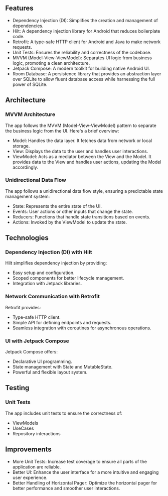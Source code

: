 ## Features

+ Dependency Injection (DI): Simplifies the creation and management of dependencies.
+ Hilt: A dependency injection library for Android that reduces boilerplate code.
+ Retrofit: A type-safe HTTP client for Android and Java to make network requests.
+ Unit Tests: Ensures the reliability and correctness of the codebase.
+ MVVM (Model-View-ViewModel): Separates UI logic from business logic, promoting a clean architecture.
+ Jetpack Compose: A modern toolkit for building native Android UI.
+ Room Database: A persistence library that provides an abstraction layer over SQLite to allow fluent database access while harnessing the full power of SQLite.

## Architecture
### MVVM Architecture

The app follows the MVVM (Model-View-ViewModel) pattern to separate the business logic from the UI. Here's a brief overview:

+ Model: Handles the data layer. It fetches data from network or local storage.
+ View: Displays the data to the user and handles user interactions.
+ ViewModel: Acts as a mediator between the View and the Model. It provides data to the View and handles user actions, updating the Model accordingly.

### Unidirectional Data Flow
The app follows a unidirectional data flow style, ensuring a predictable state management system:

+ State: Represents the entire state of the UI.
+ Events: User actions or other inputs that change the state.
+ Reducers: Functions that handle state transitions based on events.
+ Actions: Invoked by the ViewModel to update the state.

## Technologies
### Dependency Injection (DI) with Hilt
Hilt simplifies dependency injection by providing:

+ Easy setup and configuration.
+ Scoped components for better lifecycle management.
+ Integration with Jetpack libraries.

### Network Communication with Retrofit
Retrofit provides:

+ Type-safe HTTP client.
+ Simple API for defining endpoints and requests.
+ Seamless integration with coroutines for asynchronous operations.

### UI with Jetpack Compose
Jetpack Compose offers:

+ Declarative UI programming.
+ State management with State and MutableState.
+ Powerful and flexible layout system.

## Testing
### Unit Tests
The app includes unit tests to ensure the correctness of:

+ ViewModels
+ UseCases
+ Repository interactions

## Improvements
+ More Unit Tests: Increase test coverage to ensure all parts of the application are reliable.
+ Better UI: Enhance the user interface for a more intuitive and engaging user experience.
+ Better Handling of Horizontal Pager: Optimize the horizontal pager for better performance and smoother user interactions.
